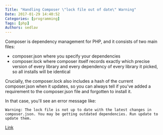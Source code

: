 ```yaml
---
Title: "Handling Composer \"lock file out of date\" Warning"
Date: 2017-01-29 14:40:52
Categories: [programming]
Tags: [php]
Authors: sedlav
---
```


Composer is dependency management for PHP, and it consists of two main files:

* composer.json where you specify your dependencies
* composer.lock where composer itself records exactly which precise version of every library and every dependency of every library it picked, so all installs will be identical

Crucially, the composer.lock also includes a hash of the current composer.json when it updates, so you can always tell if you've added a requirement to the composer.json file and forgotten to install it.

In that case, you'll see an error message like:

```
Warning: The lock file is not up to date with the latest changes in composer.json. You may be getting outdated dependencies. Run update to update them.
```

[Link](https://lornajane.net/posts/2016/handling-composer-lock-file-out-of-date-warning)
